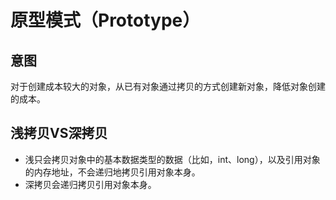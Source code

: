 # 原型模式（Prototype）

## 意图
对于创建成本较大的对象，从已有对象通过拷贝的方式创建新对象，降低对象创建的成本。

## 浅拷贝VS深拷贝
- 浅只会拷贝对象中的基本数据类型的数据（比如，int、long），以及引用对象的内存地址，不会递归地拷贝引用对象本身。
- 深拷贝会递归拷贝引用对象本身。